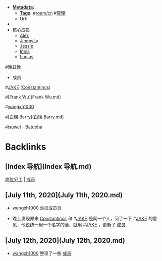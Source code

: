 - **[Metadata](Metadata.md):**
    - **[Tags](Tags.md):** #[roam/cn](roam/cn.md) #[管理](管理.md)
    - Url:
- 
- 核心成员
    - [Alex](Alex.md)
    - [JimmyLv](JimmyLv.md)
    - [Jessie](Jessie.md)
    - [Innis](Innis.md)
    - [Lucius](Lucius.md)
    
#[晚甘侯](晚甘侯.md)
- 成员
    
#[JΛKΞ](JΛKΞ.md) ([Constantincs](Constantincs.md))
    
#[Frank Wu](Frank Wu.md)
    
#[wangxh1000](wangxh1000.md)
    
#[白瑞 Barry](白瑞 Barry.md)
    
#[isuwei](isuwei.md)
    - [Batepha](Batepha.md)

# Backlinks
## [Index 导航](Index 导航.md)
[岗位分工](岗位分工.md)  | [成员](成员.md)

## [July 11th, 2020](July 11th, 2020.md)
- [wangxh1000](wangxh1000.md) 添加[成员](成员.md)页

- 晚上发现原来 [Constantincs](Constantincs.md) 和 #[JΛKΞ](JΛKΞ.md) 是同一个人，问了一下 #[JΛKΞ](JΛKΞ.md) 的意见，他说统一用一个名字的话，就用 #[JΛKΞ](JΛKΞ.md) ，更新了 [成员](成员.md)

## [July 12th, 2020](July 12th, 2020.md)
- [wangxh1000](wangxh1000.md) 整理了一些 [成员](成员.md)

